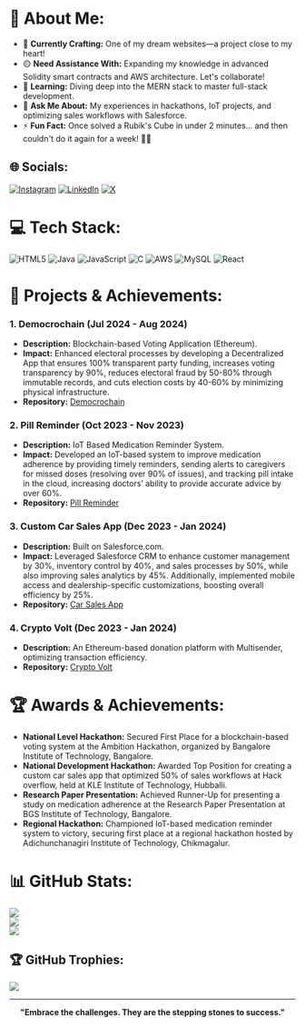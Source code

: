 # 💫 About Me:
- 🔭 **Currently Crafting:** One of my dream websites—a project close to my heart!
- 🟡 **Need Assistance With:** Expanding my knowledge in advanced Solidity smart contracts and AWS architecture. Let's collaborate!
- 🌱 **Learning:** Diving deep into the MERN stack to master full-stack development.
- 💬 **Ask Me About:** My experiences in hackathons, IoT projects, and optimizing sales workflows with Salesforce.
- ⚡ **Fun Fact:** Once solved a Rubik's Cube in under 2 minutes... and then couldn't do it again for a week! 🤷‍♂️

## 🌐 Socials:
[![Instagram](https://img.shields.io/badge/Instagram-%23E4405F.svg?logo=Instagram&logoColor=white)](https://instagram.com/likhith_s_v) [![LinkedIn](https://img.shields.io/badge/LinkedIn-%230077B5.svg?logo=linkedin&logoColor=white)](https://linkedin.com/in/likhith-s-v-5ba070245/) [![X](https://img.shields.io/badge/X-black.svg?logo=X&logoColor=white)](https://x.com/@Likhith2025) 

# 💻 Tech Stack:
![HTML5](https://img.shields.io/badge/html5-%23E34F26.svg?style=for-the-badge&logo=html5&logoColor=white) ![Java](https://img.shields.io/badge/java-%23ED8B00.svg?style=for-the-badge&logo=openjdk&logoColor=white) ![JavaScript](https://img.shields.io/badge/javascript-%23323330.svg?style=for-the-badge&logo=javascript&logoColor=%23F7DF1E) ![C](https://img.shields.io/badge/c-%2300599C.svg?style=for-the-badge&logo=c&logoColor=white) ![AWS](https://img.shields.io/badge/AWS-%23FF9900.svg?style=for-the-badge&logo=amazon-aws&logoColor=white) ![MySQL](https://img.shields.io/badge/mysql-4479A1.svg?style=for-the-badge&logo=mysql&logoColor=white) ![React](https://img.shields.io/badge/react-%2320232a.svg?style=for-the-badge&logo=react&logoColor=%2361DAFB)

# 🚀 Projects & Achievements:

### 1. **Democrochain** (Jul 2024 - Aug 2024)
- **Description:** Blockchain-based Voting Application (Ethereum).
- **Impact:** Enhanced electoral processes by developing a Decentralized App that ensures 100% transparent party funding, increases voting transparency by 90%, reduces electoral fraud by 50-80% through immutable records, and cuts election costs by 40-60% by minimizing physical infrastructure.
- **Repository:** [Democrochain](https://github.com/Likhith12gl/block_all_defeat)

### 2. **Pill Reminder** (Oct 2023 - Nov 2023)
- **Description:** IoT Based Medication Reminder System.
- **Impact:** Developed an IoT-based system to improve medication adherence by providing timely reminders, sending alerts to caregivers for missed doses (resolving over 90% of issues), and tracking pill intake in the cloud, increasing doctors’ ability to provide accurate advice by over 60%.
- **Repository:** [Pill Reminder](https://github.com/Likhith12gl/Pill-Reminder-Hackathon)

### 3. **Custom Car Sales App** (Dec 2023 - Jan 2024)
- **Description:** Built on Salesforce.com.
- **Impact:** Leveraged Salesforce CRM to enhance customer management by 30%, inventory control by 40%, and sales processes by 50%, while also improving sales analytics by 45%. Additionally, implemented mobile access and dealership-specific customizations, boosting overall efficiency by 25%.
- **Repository:** [Car Sales App](https://github.com/Likhith12gl/Car-sales-app)

### 4. **Crypto Volt** (Dec 2023 - Jan 2024)
- **Description:** An Ethereum-based donation platform with Multisender, optimizing transaction efficiency.
- **Repository:** [Crypto Volt](https://github.com/Likhith12gl/Crypto-Volt-main)

# 🏆 Awards & Achievements:
- **National Level Hackathon:** Secured First Place for a blockchain-based voting system at the Ambition Hackathon, organized by Bangalore Institute of Technology, Bangalore.
- **National Development Hackathon:** Awarded Top Position for creating a custom car sales app that optimized 50% of sales workflows at Hack overflow, held at KLE Institute of Technology, Hubballi.
- **Research Paper Presentation:** Achieved Runner-Up for presenting a study on medication adherence at the Research Paper Presentation at BGS Institute of Technology, Bangalore.
- **Regional Hackathon:** Championed IoT-based medication reminder system to victory, securing first place at a regional hackathon hosted by Adichunchanagiri Institute of Technology, Chikmagalur.

# 📊 GitHub Stats:
![](https://github-readme-stats.vercel.app/api?username=Likhith12gl&theme=dark&hide_border=false&include_all_commits=true&count_private=true)<br/>
![](https://github-readme-streak-stats.herokuapp.com/?user=Likhith12gl&theme=dark&hide_border=false)<br/>
![](https://github-readme-stats.vercel.app/api/top-langs/?username=Likhith12gl&theme=dark&hide_border=false&include_all_commits=true&count_private=true&layout=compact)

## 🏆 GitHub Trophies:
![](https://github-profile-trophy.vercel.app/?username=Likhith12gl&theme=radical&no-frame=false&no-bg=true&margin-w=4)

---

<p align="center">
  <strong>"Embrace the challenges. They are the stepping stones to success."</strong> 
</p>

